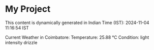 # My Project

This content is dynamically generated in Indian Time (IST): 2024-11-04 11:16:54 IST


Current Weather in Coimbatore:
Temperature: 25.88 °C
Condition: light intensity drizzle
